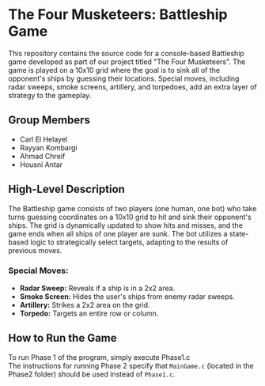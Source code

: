 # The Four Musketeers: Battleship Game

This repository contains the source code for a console-based Battleship game developed as part of our project titled "The Four Musketeers". The game is played on a 10x10 grid where the goal is to sink all of the opponent's ships by guessing their locations. Special moves, including radar sweeps, smoke screens, artillery, and torpedoes, add an extra layer of strategy to the gameplay.

## Group Members
- Carl El Helayel
- Rayyan Kombargi
- Ahmad Chreif
- Housni Antar


## High-Level Description

The Battleship game consists of two players (one human, one bot) who take turns guessing coordinates on a 10x10 grid to hit and sink their opponent's ships. The grid is dynamically updated to show hits and misses, and the game ends when all ships of one player are sunk. The bot utilizes a state-based logic to strategically select targets, adapting to the results of previous moves.

### Special Moves:
- **Radar Sweep:** Reveals if a ship is in a 2x2 area.
- **Smoke Screen:** Hides the user's ships from enemy radar sweeps.
- **Artillery:** Strikes a 2x2 area on the grid.
- **Torpedo:** Targets an entire row or column.

## How to Run the Game
To run Phase 1 of the program, simply execute Phase1.c  
The instructions for running Phase 2 specify that `MainGame.c` (located in the Phase2 folder) should be used instead of `Phase1.c`.







